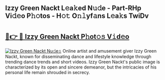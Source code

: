 ## Izzy Green Nackt L𝚎a𝚔ed N𝚞𝚍e - Part-RHp Vi𝚍𝚎o P𝚑𝚘tos - H𝚘𝚝 O𝚗𝚕yf𝚊ns L𝚎a𝚔s TwiDv

# <h2><a href="http://kfd8i5.oniu.top/?m=Izzy+Green+Nackt">🔗👉 🔴 Izzy Green Nackt P𝚑ot𝚘𝚜 V𝚒d𝚎o</a></h2>

[![Izzy Green Nackt Nu𝚍e𝚜](https://i.imgur.com/0qMVB7G.gif)](http://kfd8i5.oniu.top/?m=Izzy+Green+Nackt)
Online artist and amusement giver Izzy Green Nackt, known for disseminating dance and lifestyle knowledge through trending dance trends and short videos. Izzy Green Nackt's public image is characterized by its open and sincere demeanor, but the intricacies of his personal life remain shrouded in secrecy.  

